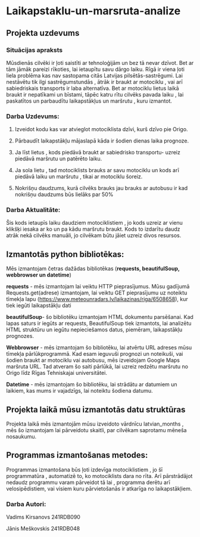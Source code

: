 # Laikapstaklu-un-marsruta-analize
## Projekta uzdevums

### Situācijas apraksts

Mūsdienās cilvēki ir ļoti saistīti ar tehnoloģijām un bez tā nevar dzīvot. Bet ar tām jāmāk pareizi rīkoties, lai ietaupītu savu dārgo laiku. Rīgā ir viena ļoti liela problēma kas nav sastopama citās Latvijas pilsētās-sastrēgumi. Lai nestāvētu tik ilgi sastrēgumstundās , ātrāk ir braukt ar motociklu , vai arī sabiedriskais transports ir laba alternatīva. Bet ar motociklu lietus laikā braukt ir nepatīkami un bīstami, tāpēc katru rītu cilvēks pavada laiku , lai paskatītos un parbaudītu laikapstākļus un maršrutu , kuru izmantot.

### Darba Uzdevums:

1. Izveidot kodu kas var atvieglot motociklista dzīvi, kurš dzīvo pie Origo.

2. Pārbaudīt laikapstākļu mājaslapā kāda ir šodien dienas laika prognoze.

3. Ja līst lietus , kods piedāvā braukt ar sabiedrisko transportu- uzreiz piedāvā maršrutu un patērēto laiku.

4. Ja sola lietu , tad motociklists brauks ar savu motociklu un kods arī piedāvā laiku un maršrutu , tikai ar motociklu šoreiz.

5. Nokrišņu daudzums, kurā cilvēks brauks jau brauks ar autobusu ir kad nokrišņu daudzums būs lielāks par 50%

### Darba Aktualitāte:
Šis kods ietaupīs laiku daudziem motociklistiem , jo kods uzreiz ar vienu klikšķi iesaka ar ko un pa kādu maršrutu braukt. Kods to izdarītu daudz atrāk nekā cilvēks manuāli, jo cilvēkam būtu jāiet uzreiz divos resursos.

## Izmantotās python bibliotēkas:
Mēs izmantojam četras dažādas bibliotēkas (**requests, beautifulSoup, webbrowser un datetime**)

**requests** - mēs izmantojam lai veiktu HTTP pieprasījumus. Mūsu gadījumā Requests.get(adrese) izmantojam, lai veiktu GET pieprasījumu uz noteiktu tīmekļa lapu (https://www.meteounradars.lv/laikazinas/riga/6508658), kur tiek iegūti laikapstākļu dati

**beautifulSoup**- šo bibliotēku izmantojam HTML dokumentu parsēšanai. Kad lapas saturs ir iegūts ar requests, BeautifulSoup tiek izmantots, lai analizētu HTML struktūru un iegūtu nepieciešamos datus, piemēram, laikapstākļu prognozes.

**Webbrowser** - mēs izmantojam šo bibliotēku, lai atvērtu URL adreses mūsu tīmekļa pārlūkprogrammā. Kad esam ieguvuši prognozi un noteikuši, vai šodien braukt ar motociklu vai autobusu, mēs izveidojam Google Maps maršruta URL. Tad atveram šo saiti pārlūkā, lai uzreiz redzētu maršrutu no Origo līdz Rīgas Tehniskajai universitātei.

**Datetime** - mēs izmantojam šo bibliotēku, lai strādātu ar datumiem un laikiem, kas mums ir vajadzīgs, lai noteiktu šodiena datumu.

## Projekta laikā mūsu izmantotās datu struktūras
Projekta laikā mēs izmantojām mūsu izveidoto vārdnīcu latvian_months , mēs šo izmantojam lai pārveidotu skaitli, par cilvēkam saprotamu mēneša nosaukumu.

## Programmas izmantošanas metodes:
Programmas izmantošana būs ļoti izdevīga motociklistiem , jo šī programmatūra , automatizē to, ko motociklists dara no rīta. Arī pārstrādājot nedaudz programmu varam pārveidot tā lai , programma derētu arī velosipēdistiem, vai visiem kuru pārvietošanās ir atkarīga no laikapstākļiem.

### Darba Autori:
Vadims Kirsanovs 241RDB090

Jānis Meškovskis 241RDB048
